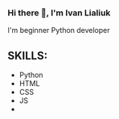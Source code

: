 ### Hi there 👋, I'm Ivan Lialiuk
I'm beginner Python developer

## SKILLS:
* Python
* HTML
* CSS
* JS
* 
